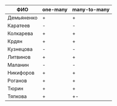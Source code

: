| **ФИО**    | one-many | many-to-many |
|------------|----------|--------------|
| Демьяненко | +        | +            |
| Каратеев   | -        | -            |
| Колкарева  | +        | +            |
| Крдян      | +        | +            |
| Кузнецова  | -        | -            |
| Литвинов   | +        | +            |
| Маланин    | -        | -            |
| Никифоров  | +        | +            |
| Роганов    | +        | +            |
| Тюрин      | +        | +            |
| Тяпкова    | +        | +-            |
